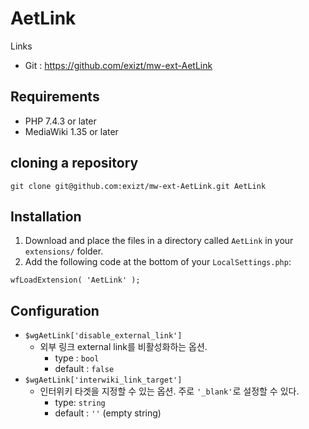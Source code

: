 # AetLink

Links
* Git : https://github.com/exizt/mw-ext-AetLink


## Requirements
- PHP 7.4.3 or later
- MediaWiki 1.35 or later


## cloning a repository
```shell
git clone git@github.com:exizt/mw-ext-AetLink.git AetLink
```


## Installation
1. Download and place the files in a directory called `AetLink` in your `extensions/` folder.
2. Add the following code at the bottom of your `LocalSettings.php`:
```
wfLoadExtension( 'AetLink' );
```


## Configuration

- `$wgAetLink['disable_external_link']`
    - 외부 링크 external link를 비활성화하는 옵션.
        - type : `bool`
        - default : `false`
- `$wgAetLink['interwiki_link_target']`
    - 인터위키 타겟을 지정할 수 있는 옵션. 주로 `'_blank'`로 설정할 수 있다.
        - type: `string`
        - default : `''` (empty string)